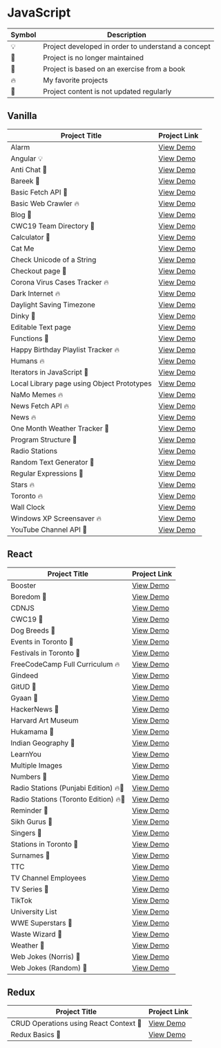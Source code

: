 # JavaScript

| Symbol | Description                                        |
| ------ | -------------------------------------------------- |
| 💡     | Project developed in order to understand a concept |
| 📕     | Project is no longer maintained                    |
| 📝     | Project is based on an exercise from a book        |
| 🔥     | My favorite projects                               |
| 👶     | Project content is not updated regularly           |

## Vanilla

| Project Title                              | Project Link                                                             |
| ------------------------------------------ | ------------------------------------------------------------------------ |
| Alarm                                      | [View Demo](https://tpkahlon.github.io/javascript/23)                    |
| Angular 💡                                 | [View Demo](https://crudinangularjs.netlify.app)                         |
| Anti Chat 📝                               | [View Demo](https://tpkahlon.github.io/javascript/30)                    |
| Bareek 📝                                  | [View Demo](https://bareek.netlify.app)                                  |
| Basic Fetch API 📕                         | [View Demo](https://tpkahlon.github.io/javascript/basic-fetch-api)       |
| Basic Web Crawler 🔥                       | [View Demo](https://tpkahlon.github.io/javascript/16)                    |
| Blog 👶                                    | [View Demo](https://satrangi.netlify.app)                                |
| CWC19 Team Directory 📝                    | [View Demo](https://cwctd.netlify.app)                                   |
| Calculator 📕                              | [View Demo](https://tpkahlon.github.io/javascript/calculator)            |
| Cat Me                                     | [View Demo](https://tpkahlon.github.io/javascript/cat-gallery)           |
| Check Unicode of a String                  | [View Demo](https://tpkahlon.github.io/javascript/check-unicode)         |
| Checkout page 📝                           | [View Demo](https://tpkahlon.github.io/javascript/17)                    |
| Corona Virus Cases Tracker 🔥              | [View Demo](https://tpkahlon.github.io/javascript/29)                    |
| Dark Internet 🔥                           | [View Demo](https://tpkahlon.github.io/javascript/26)                    |
| Daylight Saving Timezone                   | [View Demo](https://tpkahlon.github.io/javascript/1)                     |
| Dinky 📝                                   | [View Demo](https://tpkahlon.github.io/javascript/dinky)                 |
| Editable Text page                         | [View Demo](https://tpkahlon.github.io/javascript/18)                    |
| Functions 📝                               | [View Demo](https://tpkahlon.github.io/javascript/functions)             |
| Happy Birthday Playlist Tracker 🔥         | [View Demo](https://hbdsongs.netlify.app)                                |
| Humans 🔥                                  | [View Demo](https://tpkahlon.github.io/javascript/27A)                   |
| Iterators in JavaScript 📝                 | [View Demo](https://tpkahlon.github.io/javascript/24)                    |
| Local Library page using Object Prototypes | [View Demo](https://tpkahlon.github.io/javascript/19)                    |
| NaMo Memes 🔥                              | [View Demo](https://tpkahlon.github.io/javascript/31)                    |
| News Fetch API 🔥                          | [View Demo](https://tpkahlon.github.io/javascript/news-fetch-api)        |
| News 🔥                                    | [View Demo](https://tpkahlon.github.io/javascript/21)                    |
| One Month Weather Tracker 📝               | [View Demo](https://tpkahlon.github.io/javascript/3)                     |
| Program Structure 📝                       | [View Demo](https://tpkahlon.github.io/javascript/program-structure)     |
| Radio Stations                             | [View Demo](https://tpkahlon.github.io/javascript/radio-app)             |
| Random Text Generator 📝                   | [View Demo](https://tpkahlon.github.io/javascript/random-text-generator) |
| Regular Expressions 📝                     | [View Demo](https://tpkahlon.github.io/javascript/22)                    |
| Stars 🔥                                   | [View Demo](https://tpkahlon.github.io/javascript/stars)                 |
| Toronto 🔥                                 | [View Demo](https://tpkahlon.github.io/javascript/toronto)               |
| Wall Clock                                 | [View Demo](https://tpkahlon.github.io/javascript/25)                    |
| Windows XP Screensaver 🔥                  | [View Demo](https://tpkahlon.github.io/javascript/15)                    |
| YouTube Channel API 📝                     | [View Demo](https://jaanmahal.netlify.app)                               |

## React

| Project Title                         | Project Link                                        |
| ------------------------------------- | --------------------------------------------------- |
| Booster                               | [View Demo](https://boostmeup.netlify.app)          |
| Boredom 📕                            | [View Demo](https://boredom.netlify.app)            |
| CDNJS                                 | [View Demo](https://jscdn.netlify.app)              |
| CWC19 📝                              | [View Demo](https://crudwithcwc19.netlify.app)      |
| Dog Breeds 📕                         | [View Demo](https://breedsofdogs.netlify.app)       |
| Events in Toronto 📕                  | [View Demo](https://eventsto.netlify.app)           |
| Festivals in Toronto 📕               | [View Demo](https://festivalsto.netlify.app)        |
| FreeCodeCamp Full Curriculum 🔥       | [View Demo](https://fccfc.netlify.app)              |
| Gindeed                               | [View Demo](https://gindeed.netlify.app)            |
| GitUD 📕                              | [View Demo](https://gitud.netlify.app)              |
| Gyaan 📕                              | [View Demo](https://gyaan.netlify.app)              |
| HackerNews 📕                         | [View Demo](https://top10hackernews.netlify.app)    |
| Harvard Art Museum                    | [View Demo](https://harvard-art-museum.netlify.app) |
| Hukamama 📝                           | [View Demo](https://hukamnama.netlify.app/)         |
| Indian Geography 📕                   | [View Demo](https://indiangeography.netlify.app)    |
| LearnYou                              | [View Demo](https://learnyou.netlify.app)           |
| Multiple Images                       | [View Demo](https://multiple-images.netlify.app)    |
| Numbers 📕                            | [View Demo](https://numbersapi.netlify.app)         |
| Radio Stations (Punjabi Edition) 🔥📕 | [View Demo](https://japji.netlify.app)              |
| Radio Stations (Toronto Edition) 🔥📕 | [View Demo](https://radioto.netlify.app)            |
| Reminder 📕                           | [View Demo](https://myreminders.netlify.app)        |
| Sikh Gurus 📕                         | [View Demo](https://sikhism.netlify.app)            |
| Singers 📕                            | [View Demo](https://punjabitopten.netlify.app)      |
| Stations in Toronto 📕                | [View Demo](https://stationsto.netlify.app)         |
| Surnames 📕                           | [View Demo](https://surnames.netlify.app)           |
| TTC                                   | [View Demo](https://ttcinc.netlify.app)             |
| TV Channel Employees                  | [View Demo](https://crudwithemployees.netlify.app)  |
| TV Series 📕                          | [View Demo](https://tvshowsapi.netlify.app/)        |
| TikTok                                | [View Demo](https://tiktoks.netlify.app)            |
| University List                       | [View Demo](https://universities.netlify.app)       |
| WWE Superstars 📕                     | [View Demo](https://wwestars.netlify.app)           |
| Waste Wizard 📕                       | [View Demo](https://wasteto.netlify.app)            |
| Weather 📕                            | [View Demo](https://monthlyweather.netlify.app)     |
| Web Jokes (Norris) 📕                 | [View Demo](https://jokesbychucknorris.netlify.app) |
| Web Jokes (Random) 📕                 | [View Demo](https://morejokes.netlify.app)          |

## Redux

| Project Title                          | Project Link                                             |
| -------------------------------------- | -------------------------------------------------------- |
| CRUD Operations using React Context 📝 | [View Demo](https://react-context-crud.netlify.app)      |
| Redux Basics 📝                        | [View Demo](https://tpkahlon.github.io/javascript/redux) |
